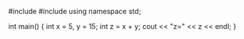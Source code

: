 #include <iostream>
#include <fstream>
using namespace std;

int main()
 {
   int x = 5, y = 15;
   int z = x + y;
   cout << "z=" << z << endl;
 }
